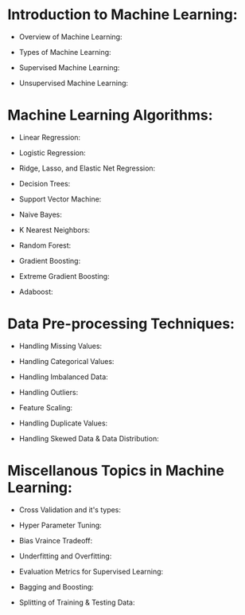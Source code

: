 # Introduction to Machine Learning:

 - Overview of Machine Learning:
   
 - Types of Machine Learning:

 - Supervised Machine Learning:

 - Unsupervised Machine Learning:


# Machine Learning Algorithms:

 - Linear Regression:
 
 - Logistic Regression:

 - Ridge, Lasso, and Elastic Net Regression:
 
 - Decision Trees:

 - Support Vector Machine:

 - Naive Bayes:

 - K Nearest Neighbors:

 - Random Forest:

 - Gradient Boosting:

 - Extreme Gradient Boosting:

 - Adaboost:


# Data Pre-processing Techniques:

 - Handling Missing Values:

 - Handling Categorical Values:

 - Handling Imbalanced Data:

 - Handling Outliers:

 - Feature Scaling:

 - Handling Duplicate Values:

 - Handling Skewed Data & Data Distribution:
   

# Miscellanous Topics in Machine Learning:

 - Cross Validation and it's types:

 - Hyper Parameter Tuning:

 - Bias Vraince Tradeoff:

 - Underfitting and Overfitting:

 - Evaluation Metrics for Supervised Learning:

 - Bagging and Boosting:

 - Splitting of Training & Testing Data:
